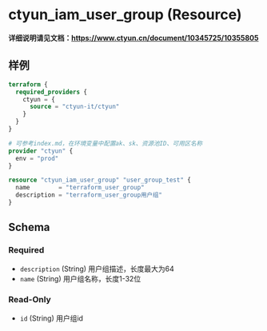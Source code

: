 # ctyun_iam_user_group (Resource)
**详细说明请见文档：https://www.ctyun.cn/document/10345725/10355805**



## 样例

```terraform
terraform {
  required_providers {
    ctyun = {
      source = "ctyun-it/ctyun"
    }
  }
}

# 可参考index.md，在环境变量中配置ak、sk、资源池ID、可用区名称
provider "ctyun" {
  env = "prod"
}

resource "ctyun_iam_user_group" "user_group_test" {
  name        = "terraform_user_group"
  description = "terraform_user_group用户组"
}
```

<!-- schema generated by tfplugindocs -->
## Schema

### Required

- `description` (String) 用户组描述，长度最大为64
- `name` (String) 用户组名称，长度1-32位

### Read-Only

- `id` (String) 用户组id